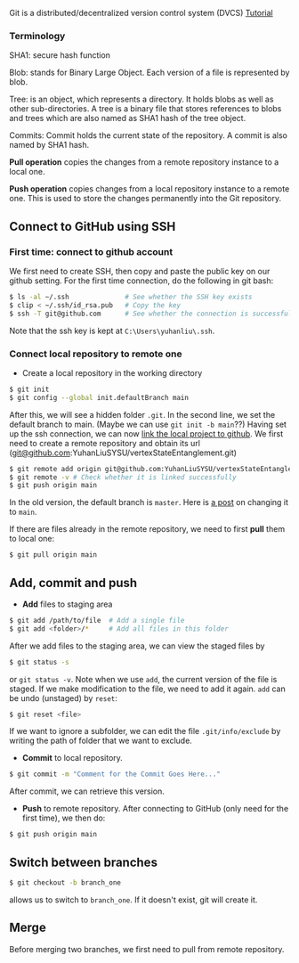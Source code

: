 Git is a distributed/decentralized version control system (DVCS)
[Tutorial](https://www.tutorialspoint.com/git/git_basic_concepts.htm)

### Terminology
SHA1: secure hash function

Blob: stands for Binary Large Object. Each version of a file is represented by blob.

Tree: is an object, which represents a directory. It holds blobs as well as other sub-directories. A tree is a binary file that stores references to blobs and trees which are also named as SHA1 hash of the tree object.

Commits: Commit holds the current state of the repository. A commit is also named by SHA1 hash.

**Pull operation** copies the changes from a remote repository instance to a local one.

**Push operation** copies changes from a local repository instance to a remote one. This is used to store the changes permanently into the Git repository. 


## Connect to GitHub using SSH
### First time: connect to github account
We first need to create SSH, then copy and paste the public key on our github setting. For the first time connection, do the following in git bash:
```bash
$ ls -al ~/.ssh				 # See whether the SSH key exists
$ clip < ~/.ssh/id_rsa.pub	 # Copy the key
$ ssh -T git@github.com      # See whether the connection is successful
```
Note that the ssh key is kept at `C:\Users\yuhanliu\.ssh`. 

### Connect local repository to remote one
* Create a local repository in the working directory
```bash
$ git init
$ git config --global init.defaultBranch main
```
After this, we will see a hidden folder `.git`. In the second line, we set the default branch to main. (Maybe we can use `git init -b main`??)
Having set up the ssh connection, we can now [link the local project to github](https://docs.github.com/en/github/importing-your-projects-to-github/importing-source-code-to-github/adding-an-existing-project-to-github-using-the-command-line). We first need to create a remote repository and obtain its url (git@github.com:YuhanLiuSYSU/vertexStateEntanglement.git)
```bash
$ git remote add origin git@github.com:YuhanLiuSYSU/vertexStateEntanglement.git
$ git remote -v # Check whether it is linked successfully
$ git push origin main
```
In the old version, the default branch is `master`. Here is [a post](https://zhuanlan.zhihu.com/p/339370999) on changing it to `main`.

If there are files already in the remote repository, we need to first **pull** them to local one:
```bash
$ git pull origin main
```

## Add, commit and push
* **Add** files to staging area
```bash
$ git add /path/to/file  # Add a single file
$ git add <folder>/*     # Add all files in this folder
```
After we add files to the staging area, we can view the staged files by
```bash
$ git status -s
```
or `git status -v`. Note when we use `add`, the current version of the file is staged. If we make modification to the file, we need to add it again. `add` can be undo (unstaged) by `reset`:
```bash
$ git reset <file>
```
If we want to ignore a subfolder, we can edit the file `.git/info/exclude` by writing the path of folder that we want to exclude. 

* **Commit** to local repository.
```bash
$ git commit -m "Comment for the Commit Goes Here..."
```
After commit, we can retrieve this version. 

* **Push** to remote repository.
After connecting to GitHub (only need for the first time), we then do:
```bash
$ git push origin main
```
## Switch between branches
```bash
$ git checkout -b branch_one
```
allows us to switch to `branch_one`. If it doesn't exist, git will create it.
## Merge
Before merging two branches, we first need to pull from remote repository.





